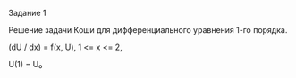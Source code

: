 Задание 1

Решение задачи Коши для дифференциального уравнения 1-го порядка.

(dU / dx) = f(x, U), 1 <= x <= 2,

U(1) = U₀
